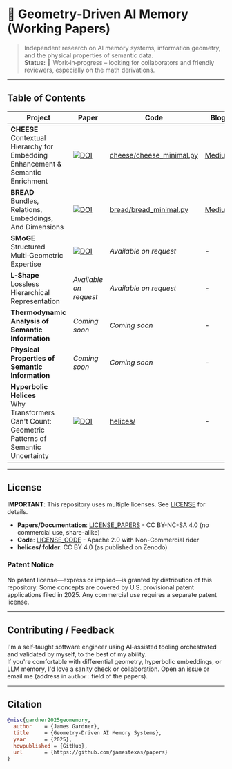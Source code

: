 # 🧠 Geometry‑Driven AI Memory (Working Papers)

> Independent research on AI memory systems, information geometry, and the physical properties of semantic data.  
> **Status:** 🚧 Work‑in‑progress – looking for collaborators and friendly reviewers, especially on the math derivations.

---

## Table of Contents

| Project | Paper | Code | Blog | Status |
|---------|-------|------|------|--------|
| **CHEESE** <br> Contextual Hierarchy for Embedding Enhancement & Semantic Enrichment | [![DOI](https://zenodo.org/badge/DOI/10.5281/zenodo.16064463.svg)](https://doi.org/10.5281/zenodo.16064463) | [cheese/cheese_minimal.py](cheese/cheese_minimal.py) | [Medium](https://jamestexas.medium.com/i-asked-ai-for-a-million-dollar-idea-it-gave-me-its-biggest-problem-memory-59b80f7c031b) | 📝 Draft (unpublished) |
| **BREAD** <br> Bundles, Relations, Embeddings, And Dimensions | [![DOI](https://zenodo.org/badge/DOI/10.5281/zenodo.16063916.svg)](https://doi.org/10.5281/zenodo.16063916) | [bread/bread_minimal.py](bread/bread_minimal.py) | [Medium](https://jamestexas.medium.com/bread-when-your-memory-system-needs-a-phd-in-mathematics-11ddc5ad4a32) | 📝 Draft (unpublished) |
| **SMoGE** <br> Structured Multi‑Geometric Expertise | [![DOI](https://zenodo.org/badge/DOI/10.5281/zenodo.16065055.svg)](https://doi.org/10.5281/zenodo.16065055) | _Available on request_ | - | 📝 Draft (private) |
| **L‑Shape** <br> Lossless Hierarchical Representation | _Available on request_ | _Available on request_ | - | 📝 Draft (private) |
| **Thermodynamic Analysis of Semantic Information** | _Coming soon_ | _Coming soon_ | - | 📝 Draft (private) |
| **Physical Properties of Semantic Information** | _Coming soon_ | _Coming soon_ | - | 📝 Draft (private) |
| **Hyperbolic Helices** <br> Why Transformers Can't Count: Geometric Patterns of Semantic Uncertainty | [![DOI](https://zenodo.org/badge/DOI/10.5281/zenodo.15983944.svg)](https://doi.org/10.5281/zenodo.15983944) | [helices/](helices/) | - | ✅ Published |

---

## License

**IMPORTANT**: This repository uses multiple licenses. See [LICENSE](LICENSE) for details.

- **Papers/Documentation**: [LICENSE_PAPERS](LICENSE_PAPERS) - CC BY-NC-SA 4.0 (no commercial use, share-alike)
- **Code**: [LICENSE_CODE](LICENSE_CODE) - Apache 2.0 with Non-Commercial rider
- **helices/ folder**: CC BY 4.0 (as published on Zenodo)

### Patent Notice
No patent license—express or implied—is granted by distribution of this repository. 
Some concepts are covered by U.S. provisional patent applications filed in 2025. 
Any commercial use requires a separate patent license.

---

## Contributing / Feedback

I'm a self‑taught software engineer using AI‑assisted tooling orchestrated and validated by myself, to the best of my ability.  
If you're comfortable with differential geometry, hyperbolic embeddings, or LLM memory,
I'd love a sanity check or collaboration. Open an issue or email me (address in
`author:` field of the papers).

---

## Citation

```bibtex
@misc{gardner2025geomemory,
  author    = {James Gardner},
  title     = {Geometry-Driven AI Memory Systems},
  year      = {2025},
  howpublished = {GitHub},
  url       = {https://github.com/jamestexas/papers}
}
```
